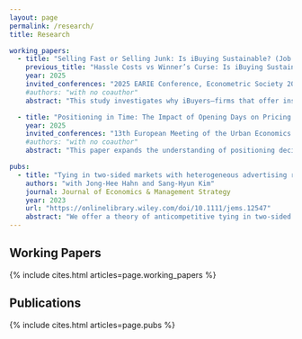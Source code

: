 ```yaml
---
layout: page
permalink: /research/
title: Research

working_papers: 
  - title: "Selling Fast or Selling Junk: Is iBuying Sustainable? (Job Market Paper)"
    previous_title: "Hassle Costs vs Winner’s Curse: Is iBuying Sustainable?"
    year: 2025
    invited_conferences: "2025 EARIE Conference, Econometric Society 2025 World Congress, 2025 AREUEA National Conference"
    #authors: "with no coauthor"
    abstract: "This study investigates why iBuyers—firms that offer instant home purchases using big-data-driven pricing models—struggle with profitability due to adverse selection. To explore this mechanism, I develop a model in which homesellers privately know both their hassle costs of traditional selling and the unobserved quality of their home—features that are difficult for iBuyers to observe or encode in pricing—and use this information when deciding whether to sell to an iBuyer. Using a rich dataset of housing transactions and listings, I estimate the joint distribution of these private information components and evaluate two counterfactual strategies to improve iBuyer profitability. First, I simulate a redesigned contract that lowers the upfront payment and introduces conditional revenue sharing. This contract discourages lower-quality homes and increases expected profit through a cream-skimming mechanism. Second, I augment the iBuyer’s pricing algorithm by incorporating a novel one-dimensional projection of unstructured listing text, constructed using a large language model (LLM) through three approaches—prompt engineering, parameter-efficient fine-tuning (LoRA), and feature extraction with subsequent regression—which may partially capture latent attributes related to unobserved quality. Incorporating this variable into pricing improves profitability—particularly when the contract alone provides weaker cream-skimming. Together, these findings underscore a broader lesson for markets that rely heavily on algorithmic pricing: contract design that internalizes information asymmetries, combined with the use of unstructured data, can help account for private information and mitigate unintended selection effects."

  - title: "Positioning in Time: The Impact of Opening Days on Pricing and Market Competition"
    year: 2025
    invited_conferences: "13th European Meeting of the Urban Economics Association"
    #authors: "with no coauthor"
    abstract: "This paper expands the understanding of positioning decisions by investigating the timing of product offerings as an additional dimension of differentiation. Despite its significance, little research has examined the timing aspect, primarily due to the assumption that offering products at all times is optimal when fixed costs for offering one more day are negligible. However, when offering costs vary across periods and are correlated with other product characteristics, the timing of offering becomes crucial. It serves as a distinct product attribute that distinguishes firms from competitors and can be strategically utilized for repositioning purposes in response to market changes. This study explores the relationship between opening days, prices, and repositioning strategies in the US coffee shop industry during the COVID-19 pandemic, a period marked by increased daily opening costs. By analyzing structural demand and supply and considering optimal pricing and Nash opening conditions, I find that higher daily opening costs result in reduced daily entry and consumer surplus compared to scenarios that do not account for inter-market dependence. This research contributes to empirical IO literature by integrating insights from multi-product firms and endogenous product type entry, shedding light on the nuanced trade-offs firms face when choosing opening days and optimizing their market positioning."

pubs:
  - title: "Tying in two-sided markets with heterogeneous advertising revenues and negative pricing"
    authors: "with Jong-Hee Hahn and Sang-Hyun Kim"
    journal: Journal of Economics & Management Strategy
    year: 2023
    url: "https://onlinelibrary.wiley.com/doi/10.1111/jems.12547"
    abstract: "We offer a theory of anticompetitive tying in two-sided markets when below-cost or negative pricing is possible. With the coexistence of two consumer groups (one regarding tying and tied goods as complementary and the other as independent), a tying-good monopolist may face difficulties in extracting rent under separate sales and wish to use tying to directly capture the large advertising revenue created in the complementary segment. We uncover two distinct mechanisms by which tying raises monopoly profits but reduces social welfare. Our theory of tying can be applied to real-world antitrust law enforcement, such as the Google Android case."
---
```


<div style="clear: both;"></div>

<h2>Working Papers</h2>
<div style="margin-left: 0; padding-left: 0;">
  {% include cites.html articles=page.working_papers %}
</div>

<h2>Publications</h2>
<div style="margin-left: 0; padding-left: 0;">
  {% include cites.html articles=page.pubs %}
</div>
